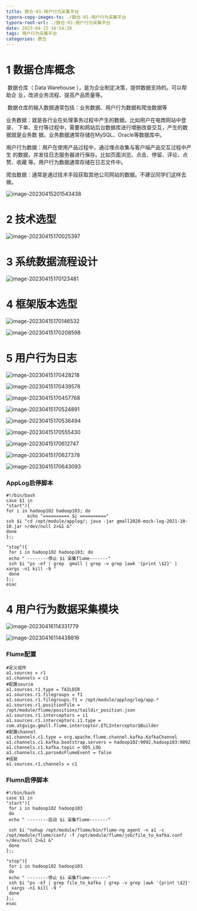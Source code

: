 ```yaml
---
title: 数仓-01-用户行为采集平台
typora-copy-images-to: ./数仓-01-用户行为采集平台
typora-root-url: ./数仓-01-用户行为采集平台
date: 2023-04-15 16:54:26
tags: 用户行为采集平台
categories: 数仓
---
```


# 1 数据仓库概念

​	数据仓库（ Data Warehouse ），是为企业制定决策，提供数据支持的。可以帮助企 业，改进业务流程、提高产品质量等。

​		 数据仓库的输入数据通常包括：业务数据、用户行为数据和爬虫数据等

<!--more-->

​		 业务数据：就是各行业在处理事务过程中产生的数据。比如用户在电商网站中登录、 下单、支付等过程中，需要和网站后台数据库进行增删改查交互，产生的数据就是业务数 据。业务数据通常存储在MySQL、Oracle等数据库中。

​		用户行为数据：用户在使用产品过程中，通过埋点收集与客户端产品交互过程中产生 的数据，并发往日志服务器进行保存。比如页面浏览、点击、停留、评论、点赞、收藏 等。用户行为数据通常存储在日志文件中。

​		爬虫数据：通常是通过技术手段获取其他公司网站的数据。不建议同学们这样去做。

![image-20230415201543438](/image-20230415201543438.png)

# 2 技术选型

![image-20230415170025397](/image-20230415170025397.png)



# 3 系统数据流程设计

![image-20230415170123481](/image-20230415170123481.png)



# 4 框架版本选型

![image-20230415170146532](/image-20230415170146532.png)

![image-20230415170208598](/image-20230415170208598.png)



# 5 用户行为日志

![image-20230415170428218](/image-20230415170428218.png)

![image-20230415170439578](/image-20230415170439578.png)

![image-20230415170457768](/image-20230415170457768.png)

![image-20230415170524891](/image-20230415170524891.png)

![image-20230415170536494](/image-20230415170536494.png)

![image-20230415170555430](/image-20230415170555430.png)

![image-20230415170612747](/image-20230415170612747.png)

![image-20230415170627378](/image-20230415170627378.png)

![image-20230415170643093](/image-20230415170643093.png)



### AppLog启停脚本

```shell
#!/bin/bash
case $1 in
"start"){
for i in hadoop102 hadoop103; do
        echo "========== $i =========="
ssh $i "cd /opt/module/applog/; java -jar gmall2020-mock-log-2021-10-10.jar >/dev/null 2>&1 &"
done
};;

"stop"){
 for i in hadoop102 hadoop103; do
 echo " --------停止 $i 采集flume-------"
 ssh $i "ps -ef | grep  gmall | grep -v grep |awk '{print \$2}' | xargs -n1 kill -9 "
 done
};;
esac

```



# 4 用户行为数据采集模块

![image-20230416114331779](/image-20230416114331779.png)

![image-20230416114438816](/image-20230416114438816.png)

### Flume配置

```properties
#定义组件 
a1.sources = r1
a1.channels = c1
#配置source
a1.sources.r1.type = TAILDIR
a1.sources.r1.filegroups = f1
a1.sources.r1.filegroups.f1 = /opt/module/applog/log/app.*
a1.sources.r1.positionFile = /opt/module/flume/positions/taildir_position.json
a1.sources.r1.interceptors = i1
a1.sources.r1.interceptors.i1.type = com.atguigu.gmall.flume.interceptor.ETLInterceptor$Builder
#配置channel
a1.channels.c1.type = org.apache.flume.channel.kafka.KafkaChannel
a1.channels.c1.kafka.bootstrap.servers = hadoop102:9092,hadoop103:9092
a1.channels.c1.kafka.topic = ODS_LOG
a1.channels.c1.parseAsFlumeEvent = false
#组装
a1.sources.r1.channels = c1
```



### Flumn启停脚本

```shell
#!/bin/bash
case $1 in
"start"){
 for i in hadoop102 hadoop103
 do
 echo " --------启动 $i 采集flume-------"

 ssh $i "nohup /opt/module/flume/bin/flume-ng agent -n a1 -c /opt/module/flume/conf/ -f /opt/module/flume/job/file_to_kafka.conf >/dev/null 2>&1 &"
 done
};;

"stop"){
 for i in hadoop102 hadoop103
 do
 echo " --------停止 $i 采集flume-------"
 ssh $i "ps -ef | grep file_to_kafka | grep -v grep |awk '{print \$2}' | xargs -n1 kill -9 "
 done
};;
esac

```

